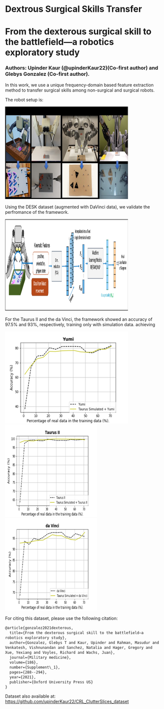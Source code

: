 # Dextrous Surgical Skills Transfer 
# From the dexterous surgical skill to the battlefield—a robotics exploratory study
### Authors: Upinder Kaur (@upinderKaur22)(Co-first author) and Glebys Gonzalez (Co-first author). 
 
In this work, we use a unique frequency-domain based feature extraction method to transfer surgical skills among non-surgical and surgical robots. 

The robot setup is: 

<img src="https://github.com/upinderKaur22/TransferSurgicalSkills/blob/main/mhsrs.jpg" width="400" height="300" />


Using the DESK dataset (augmented with DaVinci data), we validate the perfromance of the framework. 

<img src="https://github.com/upinderKaur22/TransferSurgicalSkills/blob/main/mhsrs_2.jpeg" width="400" height="300" />

For the Taurus II and the da Vinci, the framework showed an accuracy of 97.5% and 93%, respectively, training only with simulation data. achieving 

<p float="left">
 <img src="https://github.com/upinderKaur22/TransferSurgicalSkills/blob/main/finalresults_MHSRS_allrobots_yumi_taurusSim_results.png" width="400" height="300" />

 <img src="https://github.com/upinderKaur22/TransferSurgicalSkills/blob/main/finalresults_MHSRS_allrobots_taurus_taurusSim_results.png" width="300" height="300" />
 <img src="https://github.com/upinderKaur22/TransferSurgicalSkills/blob/main/finalresults_MHSRS_allrobots_davinci_taurusSim_results.png" width="300" height="300" />
</p>



For citing this dataset, please use the following citation:
```
@article{gonzalez2021dexterous,
  title={From the dexterous surgical skill to the battlefield—a robotics exploratory study},
  author={Gonzalez, Glebys T and Kaur, Upinder and Rahman, Masudur and Venkatesh, Vishnunandan and Sanchez, Natalia and Hager, Gregory and Xue, Yexiang and Voyles, Richard and Wachs, Juan},
  journal={Military medicine},
  volume={186},
  number={Supplement\_1},
  pages={288--294},
  year={2021},
  publisher={Oxford University Press US}
}
```
Dataset also available at: https://github.com/upinderKaur22/CRL_ClutterSlices_dataset
